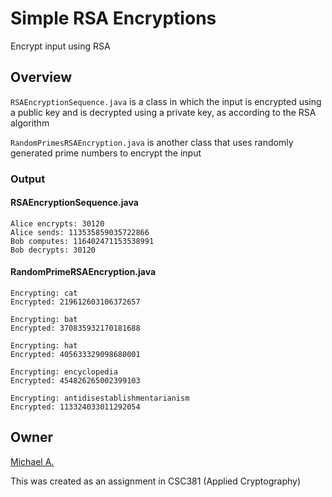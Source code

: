 # Simple RSA Encryptions

Encrypt input using RSA

## Overview

`RSAEncryptionSequence.java` is a class in which the input is encrypted using a public key and is decrypted using a private key, as according to the RSA algorithm

`RandomPrimesRSAEncryption.java` is another class that uses randomly generated prime numbers to encrypt the input

### Output

#### RSAEncryptionSequence.java

```
Alice encrypts: 30120
Alice sends: 113535859035722866
Bob computes: 116402471153538991
Bob decrypts: 30120
```

#### RandomPrimeRSAEncryption.java

```
Encrypting: cat
Encrypted: 219612603106372657

Encrypting: bat
Encrypted: 370835932170181688

Encrypting: hat
Encrypted: 405633329098680001

Encrypting: encyclopedia
Encrypted: 454826265002399103

Encrypting: antidisestablishmentarianism
Encrypted: 113324033011292054
```

## Owner

[Michael A.](https://linkedin.com/in/magarenzo)

This was created as an assignment in CSC381 (Applied Cryptography)
